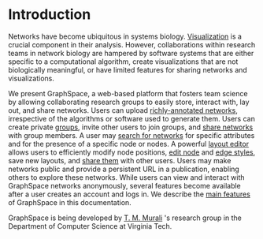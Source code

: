 # Introduction

Networks have become ubiquitous in systems biology. [Visualization](/Viewing_Graphs.html) is a crucial component in
their analysis. However, collaborations within research teams in network biology are hampered by software
systems that are either specific to a computational algorithm, create visualizations that are not biologically
meaningful, or have limited features for sharing networks and visualizations. 

We present GraphSpace, a web-based platform that fosters team science by allowing collaborating research groups to easily store, interact with, lay out, and share networks. Users can upload [richly-annotated networks](/Viewing_Graphs.html#node-and-edge-popups), irrespective of the algorithms or software used to generate them. Users can create private [groups](Terminology.html#groups), invite other users to join groups, and [share networks](/Sharing_Graphs.html) with group members. A user may [search for networks](/Searching_Graphs.html) for specific attributes and for the presence of a specific node or nodes. A powerful [layout editor](/Editing_Layouts.html) allows users to efficiently modify node positions, [edit node](/Editing_Layouts.html#edit-selected-nodes) and [edge styles](/Editing_Layouts.html#edit-selected-edges), save new layouts, and [share them](/Sharing_Graphs.html#sharing-layouts-with-group-s) with other users. Users may make networks public and provide a persistent URL in a publication, enabling others to explore these networks. While users can view and interact with GraphSpace networks anonymously, several features become available after a user creates an account and logs in. We describe the [main features](/Quick_Tour_of_GraphSpace.html) of GraphSpace in this documentation.

GraphSpace is being developed by [T. M. Murali](http://bioinformatics.cs.vt.edu/~murali) 's research group in the Department of Computer Science at Virginia Tech.
